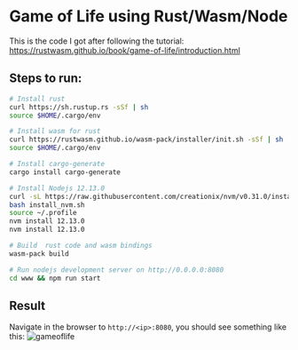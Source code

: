 # Game of Life using Rust/Wasm/Node

This is the code I got after following the tutorial:
https://rustwasm.github.io/book/game-of-life/introduction.html

## Steps to run:

```bash
# Install rust
curl https://sh.rustup.rs -sSf | sh
source $HOME/.cargo/env

# Install wasm for rust
curl https://rustwasm.github.io/wasm-pack/installer/init.sh -sSf | sh
source $HOME/.cargo/env

# Install cargo-generate
cargo install cargo-generate

# Install Nodejs 12.13.0
curl -sL https://raw.githubusercontent.com/creationix/nvm/v0.31.0/install.sh -o install_nvm.sh
bash install_nvm.sh
source ~/.profile
nvm install 12.13.0
nvm install 12.13.0

# Build  rust code and wasm bindings
wasm-pack build

# Run nodejs development server on http://0.0.0.0:8080
cd www && npm run start
```

## Result
Navigate in the browser to `http://<ip>:8080`, you should see something like this:
![gameoflife](https://user-images.githubusercontent.com/1412442/68677969-ae294f00-0565-11ea-9c35-fac8109b460f.PNG)
